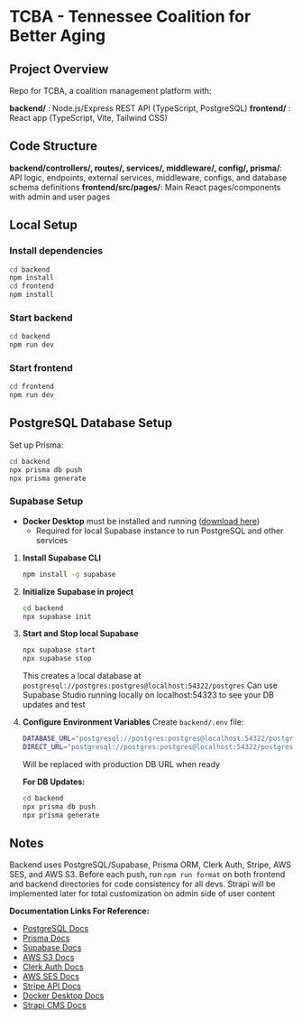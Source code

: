 # TCBA - Tennessee Coalition for Better Aging

## Project Overview
Repo for TCBA, a coalition management platform with:

**backend/** : Node.js/Express REST API (TypeScript, PostgreSQL)
**frontend/** : React app (TypeScript, Vite, Tailwind CSS)

## Code Structure
**backend/controllers/, routes/, services/, middleware/, config/, prisma/**: API logic, endpoints, external services, middleware, configs, and database schema definitions
**frontend/src/pages/**: Main React pages/components with admin and user pages

## Local Setup

### Install dependencies
```bash
cd backend
npm install
cd frontend
npm install
```

### Start backend
```bash
cd backend
npm run dev
```

### Start frontend
```bash
cd frontend
npm run dev
```

## PostgreSQL Database Setup

Set up Prisma:
```bash
cd backend
npx prisma db push
npx prisma generate
```

### Supabase Setup

- **Docker Desktop** must be installed and running ([download here](https://docs.docker.com/desktop))
  - Required for local Supabase instance to run PostgreSQL and other services

1. **Install Supabase CLI**
   ```bash
   npm install -g supabase
   ```

2. **Initialize Supabase in project**
   ```bash
   cd backend
   npx supabase init
   ```

3. **Start and Stop local Supabase**
   ```bash
   npx supabase start
   npx supabase stop
   ```
   This creates a local database at `postgresql://postgres:postgres@localhost:54322/postgres`
   Can use Supabase Studio running locally on localhost:54323 to see your DB updates and test

4. **Configure Environment Variables**
   Create `backend/.env` file:
   ```bash
   DATABASE_URL="postgresql://postgres:postgres@localhost:54322/postgres"
   DIRECT_URL="postgresql://postgres:postgres@localhost:54322/postgres"
   ```
   Will be replaced with production DB URL when ready

   **For DB Updates:**
   ```bash
   cd backend
   npx prisma db push
   npx prisma generate
   ```

## Notes

Backend uses PostgreSQL/Supabase, Prisma ORM, Clerk Auth, Stripe, AWS SES, and AWS S3. Before each push, run `npm run format` on both frontend and backend directories for code consistency for all devs. Strapi will be implemented later for total customization on admin side of user content

**Documentation Links For Reference:**
- [PostgreSQL Docs](https://www.postgresql.org/docs/)
- [Prisma Docs](https://www.prisma.io/docs/)
- [Supabase Docs](https://supabase.com/docs)
- [AWS S3 Docs](https://docs.aws.amazon.com/s3/)
- [Clerk Auth Docs](https://clerk.com/docs/index)
- [AWS SES Docs](https://docs.aws.amazon.com/ses/)
- [Stripe API Docs](https://stripe.com/docs/api)
- [Docker Desktop Docs](https://docs.docker.com/desktop/)
- [Strapi CMS Docs](https://docs.strapi.io/cms/quick-start)